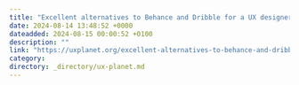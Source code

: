 ```yaml
---
title: "Excellent alternatives to Behance and Dribble for a UX designer’s portfolio"
date: 2024-08-14 13:48:52 +0000
dateadded: 2024-08-15 00:00:52 +0100
description: ""
link: "https://uxplanet.org/excellent-alternatives-to-behance-and-dribble-for-a-ux-designers-portfolio-808ee3a19044?source=rss----819cc2aaeee0---4"
category:
directory: _directory/ux-planet.md
---
```

